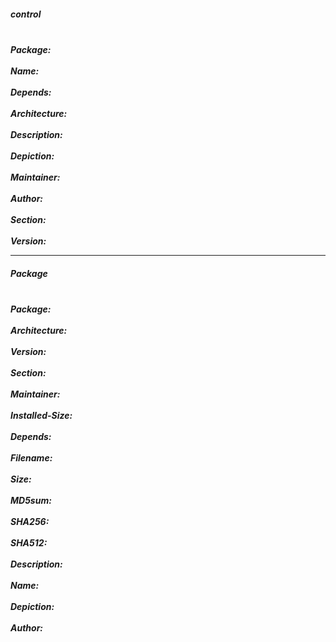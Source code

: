 <h5>control<h5>
<br>Package: </br>
<br>Name: </br>
<br>Depends: </br>
<br>Architecture: </br>
<br>Description: </br>
<br>Depiction:</br> 
<br>Maintainer: </br> 
<br>Author: </br> 
<br>Section:  </br> 
<br>Version:  </br> 
<brInstalled-Size: </br> 
<hr></hr>
<h5>Package<h5>
<br>Package: </br>
<br>Architecture:</br>
<br>Version: </br>
<br>Section: </br>
<br>Maintainer: </br>
<br>Installed-Size: </br>
<br>Depends: </br>
<br>Filename: </br>
<br>Size: </br>
<br>MD5sum: </br>
<br>SHA256: </br>
<br>SHA512: </br>
<br>Description: </br>
<br>Name: </br>
<br>Depiction:</br>
<br>Author: </br>
